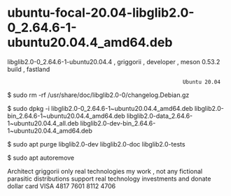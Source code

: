 # ubuntu-focal-20.04-libglib2.0-0_2.64.6-1-ubuntu20.04.4_amd64.deb
libglib2.0-0_2.64.6-1-ubuntu20.04.4 , griggorii , developer , meson 0.53.2 build , fastland

                                                            Ubuntu 20.04

$ sudo rm -rf /usr/share/doc/libglib2.0-0/changelog.Debian.gz

$ sudo dpkg -i libglib2.0-0_2.64.6-1~ubuntu20.04.4_amd64.deb libglib2.0-bin_2.64.6-1~ubuntu20.04.4_amd64.deb libglib2.0-data_2.64.6-1~ubuntu20.04.4_all.deb libglib2.0-dev-bin_2.64.6-1~ubuntu20.04.4_amd64.deb

$ sudo apt purge libglib2.0-dev libglib2.0-doc libglib2.0-tests

$ sudo apt autoremove

Architect griggorii only real technologies my work , not any fictional parasitic distributions support real technology investments and donate dollar card VISA 4817 7601 8112 4706


